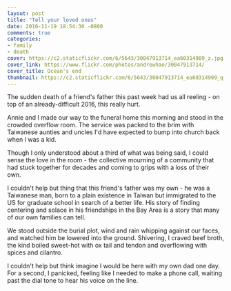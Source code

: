 ```yaml
---
layout: post
title: "Tell your loved ones"
date: 2016-11-19 18:54:30 -0800
comments: true
categories: 
- family
- death
cover: https://c2.staticflickr.com/6/5643/30047913714_ea60314909_z.jpg
cover_link: https://www.flickr.com/photos/andrewhao/30047913714/
cover_title: Ocean's end
thumbnail: https://c2.staticflickr.com/6/5643/30047913714_ea60314909_q.jpg
---
```


The sudden death of a friend's father this past week had us all reeling -
on top of an already-difficult 2016, this really hurt.

Annie and I made our way to the funeral home
this morning and stood in the crowded overflow room. The service was
packed to the brim with Taiwanese aunties and uncles I'd have expected
to bump into church back when I was a kid.

Though I only understood about a third of what was being said, I could
sense the love in the room - the collective mourning of a community that
had stuck together for decades and coming to grips with a loss of their
own.

I couldn't help but thing that this friend's father was my own - he was
a Taiwanese man, born to a plain existence in Taiwan but
immigrated to the US for graduate school in search of a better life. His
story of finding centering and solace in his friendships in the Bay Area
is a story that many of our own families can tell.

We stood outside the burial plot, wind and rain whipping against our
faces, and watched him be lowered into the ground. Shivering, I craved beef broth,
the kind boiled sweet-hot with ox tail and tendon and
overflowing with spices and cilantro.

I couldn't help but think imagine I would be here with my own dad one day.
For a second, I panicked, feeling like I needed to make a
phone call, waiting past the dial tone to hear his voice on the line.
